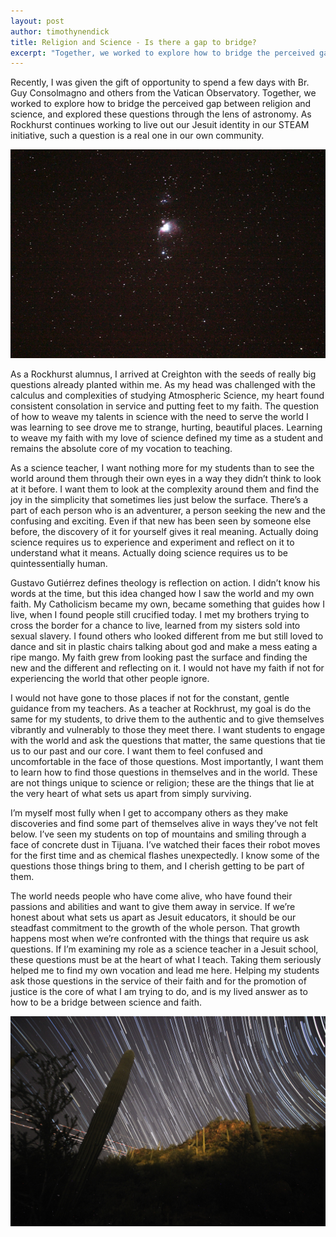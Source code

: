 ```yaml
---
layout: post
author: timothynendick
title: Religion and Science - Is there a gap to bridge?
excerpt: "Together, we worked to explore how to bridge the perceived gap between religion and science."
---
```


Recently, I was given the gift of opportunity to spend a few days with Br. Guy Consolmagno and others from the Vatican Observatory. Together, we worked to explore how to bridge the perceived gap between religion and science, and explored these questions through the lens of astronomy. As Rockhurst continues working to live out our Jesuit identity in our STEAM initiative, such a question is a real one in our own community.

<div class="flex-wrapper">
  <img src="/img/TN Astronomy 1.png">
</div>

As a Rockhurst alumnus, I arrived at Creighton with the seeds of really big questions already planted within me. As my head was challenged with the calculus and complexities of studying Atmospheric Science, my heart found consistent consolation in service and putting feet to my faith. The question of how to weave my talents in science with the need to serve the world I was learning to see drove me to strange, hurting, beautiful places. Learning to weave my faith with my love of science defined my time as a student and remains the absolute core of my vocation to teaching.  

As a science teacher, I want nothing more for my students than to see the world around them through their own eyes in a way they didn’t think to look at it before. I want them to look at the complexity around them and find the joy in the simplicity that sometimes lies just below the surface. There’s a part of each person who is an adventurer, a person seeking the new and the confusing and exciting. Even if that new has been seen by someone else before, the discovery of it for yourself gives it real meaning. Actually doing science requires us to experience and experiment and reflect on it to understand what it means. Actually doing science requires us to be quintessentially human.

Gustavo Gutiérrez defines theology is reflection on action. I didn’t know his words at the time, but this idea changed how I saw the world and my own faith. My Catholicism became my own, became something that guides how I live, when I found people still crucified today. I met my brothers trying to cross the border for a chance to live, learned from my sisters sold into sexual slavery. I found others who looked different from me but still loved to dance and sit in plastic chairs talking about god and make a mess eating a ripe mango. My faith grew from looking past the surface and finding the new and the different and reflecting on it. I would not have my faith if not for experiencing the world that other people ignore.

I would not have gone to those places if not for the constant, gentle guidance from my teachers. As a teacher at Rockhrust, my goal is do the same for my students, to drive them to the authentic and to give themselves vibrantly and vulnerably to those they meet there. I want students to engage with the world and ask the questions that matter, the same questions that tie us to our past and our core. I want them to feel confused and uncomfortable in the face of those questions. Most importantly, I want them to learn how to find those questions in themselves and in the world. These are not things unique to science or religion; these are the things that lie at the very heart of what sets us apart from simply surviving.

I’m myself most fully when I get to accompany others as they make discoveries and find some part of themselves alive in ways they’ve not felt below. I’ve seen my students on top of mountains and smiling through a face of concrete dust in Tijuana. I’ve watched their faces their robot moves for the first time and as chemical flashes unexpectedly. I know some of the questions those things bring to them, and I cherish getting to be part of them.

The world needs people who have come alive, who have found their passions and abilities and want to give them away in service. If we’re honest about what sets us apart as Jesuit educators, it should be our steadfast commitment to the growth of the whole person. That growth happens most when we’re confronted with the things that require us ask questions. If I’m examining my role as a science teacher in a Jesuit school, these questions must be at the heart of what I teach. Taking them seriously helped me to find my own vocation and lead me here. Helping my students ask those questions in the service of their faith and for the promotion of justice is the core of what I am trying to do, and is my lived answer as to how to be a bridge between science and faith.

<div class="flex-wrapper">
  <img src="/img/TN Astronomy 2.JPG">
</div>

